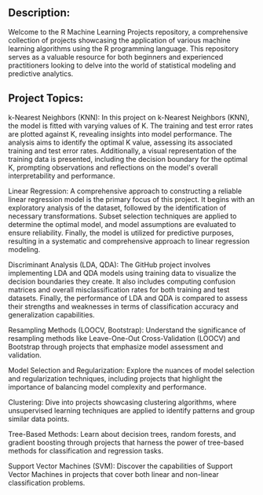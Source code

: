 ## Description:

Welcome to the R Machine Learning Projects repository, a comprehensive collection of projects showcasing the application of various machine learning algorithms using the R programming language. This repository serves as a valuable resource for both beginners and experienced practitioners looking to delve into the world of statistical modeling and predictive analytics.

## Project Topics:

k-Nearest Neighbors (KNN): In this project on k-Nearest Neighbors (KNN), the model is fitted with varying values of K. The training and test error rates are plotted against K, revealing insights into model performance. The analysis aims to identify the optimal K value, assessing its associated training and test error rates. Additionally, a visual representation of the training data is presented, including the decision boundary for the optimal K, prompting observations and reflections on the model's overall interpretability and performance.

Linear Regression: A comprehensive approach to constructing a reliable linear regression model is the primary focus of this project. It begins with an exploratory analysis of the dataset, followed by the identification of necessary transformations. Subset selection techniques are applied to determine the optimal model, and model assumptions are evaluated to ensure reliability. Finally, the model is utilized for predictive purposes, resulting in a systematic and comprehensive approach to linear regression modeling.

Discriminant Analysis (LDA, QDA): The GitHub project involves implementing LDA and QDA models using training data to visualize the decision boundaries they create. It also includes computing confusion matrices and overall misclassification rates for both training and test datasets. Finally, the performance of LDA and QDA is compared to assess their strengths and weaknesses in terms of classification accuracy and generalization capabilities.

Resampling Methods (LOOCV, Bootstrap): Understand the significance of resampling methods like Leave-One-Out Cross-Validation (LOOCV) and Bootstrap through projects that emphasize model assessment and validation.

Model Selection and Regularization: Explore the nuances of model selection and regularization techniques, including projects that highlight the importance of balancing model complexity and performance.

Clustering: Dive into projects showcasing clustering algorithms, where unsupervised learning techniques are applied to identify patterns and group similar data points.

Tree-Based Methods: Learn about decision trees, random forests, and gradient boosting through projects that harness the power of tree-based methods for classification and regression tasks.

Support Vector Machines (SVM): Discover the capabilities of Support Vector Machines in projects that cover both linear and non-linear classification problems.
